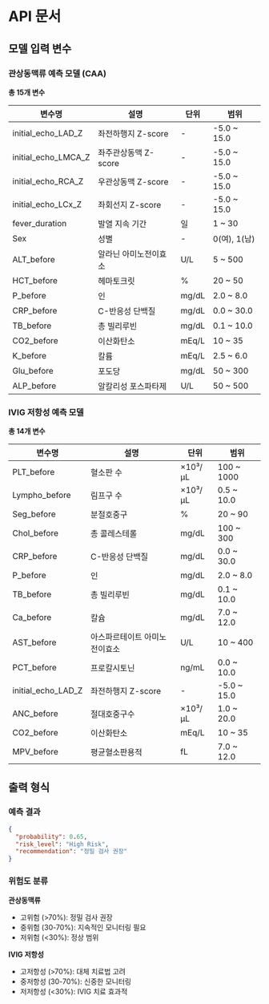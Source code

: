 # API 문서

## 모델 입력 변수

### 관상동맥류 예측 모델 (CAA)

**총 15개 변수**

| 변수명 | 설명 | 단위 | 범위 |
|--------|------|------|------|
| initial_echo_LAD_Z | 좌전하행지 Z-score | - | -5.0 ~ 15.0 |
| initial_echo_LMCA_Z | 좌주관상동맥 Z-score | - | -5.0 ~ 15.0 |
| initial_echo_RCA_Z | 우관상동맥 Z-score | - | -5.0 ~ 15.0 |
| initial_echo_LCx_Z | 좌회선지 Z-score | - | -5.0 ~ 15.0 |
| fever_duration | 발열 지속 기간 | 일 | 1 ~ 30 |
| Sex | 성별 | - | 0(여), 1(남) |
| ALT_before | 알라닌 아미노전이효소 | U/L | 5 ~ 500 |
| HCT_before | 헤마토크릿 | % | 20 ~ 50 |
| P_before | 인 | mg/dL | 2.0 ~ 8.0 |
| CRP_before | C-반응성 단백질 | mg/dL | 0.0 ~ 30.0 |
| TB_before | 총 빌리루빈 | mg/dL | 0.1 ~ 10.0 |
| CO2_before | 이산화탄소 | mEq/L | 10 ~ 35 |
| K_before | 칼륨 | mEq/L | 2.5 ~ 6.0 |
| Glu_before | 포도당 | mg/dL | 50 ~ 300 |
| ALP_before | 알칼리성 포스파타제 | U/L | 50 ~ 500 |

### IVIG 저항성 예측 모델

**총 14개 변수**

| 변수명 | 설명 | 단위 | 범위 |
|--------|------|------|------|
| PLT_before | 혈소판 수 | ×10³/μL | 100 ~ 1000 |
| Lympho_before | 림프구 수 | ×10³/μL | 0.5 ~ 10.0 |
| Seg_before | 분절호중구 | % | 20 ~ 90 |
| Chol_before | 총 콜레스테롤 | mg/dL | 100 ~ 300 |
| CRP_before | C-반응성 단백질 | mg/dL | 0.0 ~ 30.0 |
| P_before | 인 | mg/dL | 2.0 ~ 8.0 |
| TB_before | 총 빌리루빈 | mg/dL | 0.1 ~ 10.0 |
| Ca_before | 칼슘 | mg/dL | 7.0 ~ 12.0 |
| AST_before | 아스파르테이트 아미노전이효소 | U/L | 10 ~ 400 |
| PCT_before | 프로칼시토닌 | ng/mL | 0.0 ~ 10.0 |
| initial_echo_LAD_Z | 좌전하행지 Z-score | - | -5.0 ~ 15.0 |
| ANC_before | 절대호중구수 | ×10³/μL | 1.0 ~ 20.0 |
| CO2_before | 이산화탄소 | mEq/L | 10 ~ 35 |
| MPV_before | 평균혈소판용적 | fL | 7.0 ~ 12.0 |

## 출력 형식

### 예측 결과
```json
{
  "probability": 0.65,
  "risk_level": "High Risk",
  "recommendation": "정밀 검사 권장"
}
```

### 위험도 분류

**관상동맥류**
- 고위험 (>70%): 정밀 검사 권장
- 중위험 (30-70%): 지속적인 모니터링 필요  
- 저위험 (<30%): 정상 범위

**IVIG 저항성**
- 고저항성 (>70%): 대체 치료법 고려
- 중저항성 (30-70%): 신중한 모니터링
- 저저항성 (<30%): IVIG 치료 효과적 